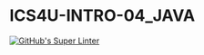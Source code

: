 # ICS4U-INTRO-04_JAVA

[![GitHub's Super Linter](https://github.com/darienrh/ICS4U-INTRO-04_JAVA/workflows/GitHub's%20Super%20Linter/badge.svg)](https://github.com/darienrh/ICS4U-INTRO-04_JAVA/actions)        
